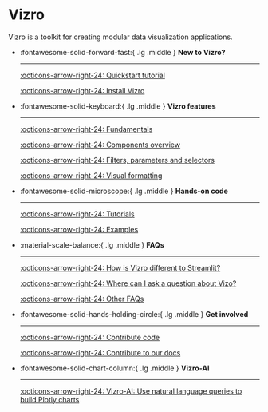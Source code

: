 # Vizro

Vizro is a toolkit for creating modular data visualization applications.

<div class="grid cards" markdown>

- :fontawesome-solid-forward-fast:{ .lg .middle } __New to Vizro?__

    ---

    [:octicons-arrow-right-24: Quickstart tutorial](pages/tutorials/first-dashboard.md) </br>

    [:octicons-arrow-right-24: Install Vizro](pages/user-guides/install.md)

- :fontawesome-solid-keyboard:{ .lg .middle } __Vizro features__

    ---

    [:octicons-arrow-right-24: Fundamentals](pages/user-guides/dashboard.md)</br>

    [:octicons-arrow-right-24: Components overview](pages/user-guides/components.md)</br>

    [:octicons-arrow-right-24: Filters, parameters and selectors](pages/user-guides/filters.md)</br>

    [:octicons-arrow-right-24: Visual formatting](pages/user-guides/visual-formatting.md)

- :fontawesome-solid-microscope:{ .lg .middle } __Hands-on code__

    ---

    [:octicons-arrow-right-24: Tutorials](pages/tutorials/explore-components.md) <br/>

    [:octicons-arrow-right-24: Examples](https://vizro.mckinsey.com)

- :material-scale-balance:{ .lg .middle } __FAQs__

    ---

    [:octicons-arrow-right-24: How is Vizro different to Streamlit?](pages/explanation/faq.md/#how-does-vizro-differ-from-dash-or-streamlit) <br/>

    [:octicons-arrow-right-24: Where can I ask a question about Vizo?](pages/explanation/faq.md/#i-still-have-a-question-where-can-i-ask-it) <br/>

    [:octicons-arrow-right-24: Other FAQs](pages/explanation/faq.md) <br/>

- :fontawesome-solid-hands-holding-circle:{ .lg .middle } __Get involved__

    ---

    [:octicons-arrow-right-24: Contribute code](pages/explanation/contributing.md) <br/>

    [:octicons-arrow-right-24: Contribute to our docs](pages/explanation/documentation-style-guide.md)

- :fontawesome-solid-chart-column:{ .lg .middle } __Vizro-AI__

    ---

    [:octicons-arrow-right-24: Vizro-AI: Use natural language queries to build Plotly charts](https://vizro.readthedocs.io/projects/vizro-ai/)

</div>
